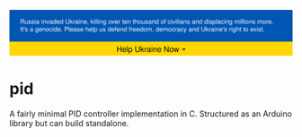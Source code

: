[![Stand With Ukraine](https://raw.githubusercontent.com/vshymanskyy/StandWithUkraine/main/banner2-direct.svg)](https://stand-with-ukraine.pp.ua)
# pid
A fairly minimal PID controller implementation in C. Structured as an Arduino library but can build standalone.
